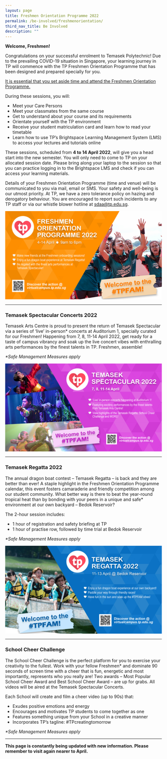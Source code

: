 ```yaml
---
layout: page
title: Freshmen Orientation Programme 2022
permalink: /be-involved/freshmenorientation/
third_nav_title: Be Involved
description: ""
---
```

**Welcome, Freshmen!**

Congratulations on your successful enrolment to Temasek Polytechnic! 
Due to the prevailing COVID-19 situation in Singapore, your learning journey in TP will commence with the TP Freshmen Orientation Programme that has been designed and prepared specially for you. 

<ins>It is essential that you set aside time and attend the Freshmen Orientation Programme.</ins>

During these sessions, you will:
* Meet your Care Persons
* Meet your classmates from the same course   
* Get to understand about your course and its requirements  
* Orientate yourself with the TP environment
* Receive your student matriculation card and learn how to read your timetable 
* Learn how to use TP’s Brightspace Learning Management System (LMS) to access your lectures and tutorials online

These sessions, scheduled from **4 to 14 April 2022**, will give you a head start into the new semester. You will only need to come to TP on your allocated session date. Please bring along your laptop to the session so that you can practice logging in to the Brightspace LMS and check if you can access your learning materials.

Details of your Freshmen Orientation Programme (time and venue) will be communicated to you via mail, email or SMS. Your safety and well-being is our utmost priority. At TP, we have a zero tolerance policy on hazing and derogatory behaviour. You are encouraged to report such incidents to any TP staff or via our whistle blower hotline at [sdaa@tp.edu.sg](mailto:sdaa@tp.edu.sg).

![FOP 2022](/images/FOP%20EDM_2625px%20by%201479px.jpg)

---
### <a id="spectacular"></a>Temasek Spectacular Concerts 2022

Temasek Arts Centre is proud to present the return of Temasek Spectacular via a series of ‘live’ in-person* concerts at Auditorium 1, specially curated for our Freshmen! Happening from 7, 8, 11-14 April 2022, get ready for a taste of campus vibrancy and soak up the live concert vibes with enthralling arts performances by the finest talents in TP. Freshmen, assemble! 

_*Safe Management Measures apply_  

![Temasek Spectacular](/images/Temasek%20Spectacular%20(3)_2625px%20by%201479px.jpg)

---
### <a id="friendshipgames"></a>Temasek Regatta 2022

The annual dragon boat contest – Temasek Regatta – is back and they are better than ever! A staple highlight in the Freshmen Orientation Programme calendar, this event fosters camaraderie and friendly competition among our student community. What better way is there to beat the year-round tropical heat than by bonding with your peers in a unique and safe* environment at our own backyard – Bedok Reservoir? 

The 2-hour session includes:
* 1 hour of registration and safety briefing at TP
* 1 hour of practise row, followed by time trial at Bedok Reservoir 

_*Safe Management Measures apply_  

![Temasek Regatta](/images/Temasek%20Regatta%20EDM_2625px%20by%201479px.jpg)

---
### School Cheer Challenge

The School Cheer Challenge is the perfect platform for you to exercise your creativity to the fullest. Work with your fellow Freshmen* and dominate 90 seconds of screen time with a cheer that is fun, energetic and most importantly, represents who you really are! Two awards – Most Popular School Cheer Award and Best School Cheer Award – are up for grabs. All videos will be aired at the Temasek Spectacular Concerts. 

Each School will create and film a cheer video (up to 90s) that:
* Exudes positive emotions and energy 
* Encourages and motivates TP students to come together as one
* Features something unique from your School in a creative manner 
* Incorporates TP’s tagline: #TPcreatingtomorrow

_*Safe Management Measures apply_  

---
**This page is constantly being updated with new information. Please remember to visit again nearer to April.**